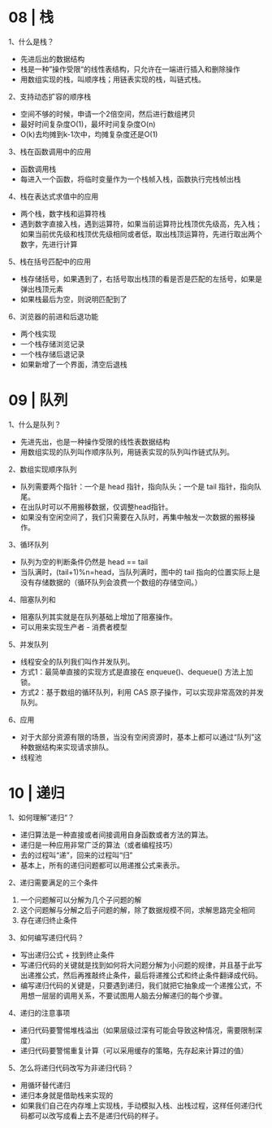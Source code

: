 # 08 | 栈

1、什么是栈？

- 先进后出的数据结构
- 栈是一种”操作受限“的线性表结构，只允许在一端进行插入和删除操作
- 用数组实现的栈，叫顺序栈；用链表实现的栈，叫链式栈。

2、支持动态扩容的顺序栈

- 空间不够的时候，申请一个2倍空间，然后进行数组拷贝
- 最好时间复杂度O(1)，最坏时间复杂度O(n)
- O(k)去均摊到k-1次中，均摊复杂度还是O(1)

3、栈在函数调用中的应用

- 函数调用栈
- 每进入一个函数，将临时变量作为一个栈帧入栈，函数执行完栈帧出栈

4、栈在表达式求值中的应用

- 两个栈，数字栈和运算符栈
- 遇到数字直接入栈，遇到运算符，如果当前运算符比栈顶优先级高，先入栈；如果当前优先级和栈顶优先级相同或者低，取出栈顶运算符，先进行取出两个数字，先进行计算

5、栈在括号匹配中的应用

- 栈存储括号，如果遇到了，右括号取出栈顶的看是否是匹配的左括号，如果是弹出栈顶元素
- 如果栈最后为空，则说明匹配到了

6、浏览器的前进和后退功能

- 两个栈实现
- 一个栈存储浏览记录
- 一个栈存储后退记录
- 如果新增了一个界面，清空后退栈



# 09 | 队列

1、什么是队列？

- 先进先出，也是一种操作受限的线性表数据结构
- 用数组实现的队列叫作顺序队列，用链表实现的队列叫作链式队列。

2、数组实现顺序队列

- 队列需要两个指针：一个是 head 指针，指向队头；一个是 tail 指针，指向队尾。
- 在出队时可以不用搬移数据，仅调整head指针。
- 如果没有空闲空间了，我们只需要在入队时，再集中触发一次数据的搬移操作。

3、循环队列

- 队列为空的判断条件仍然是 head == tail
- 当队满时，(tail+1)%n=head，当队列满时，图中的 tail 指向的位置实际上是没有存储数据的（循环队列会浪费一个数组的存储空间。）

4、阻塞队列和

- 阻塞队列其实就是在队列基础上增加了阻塞操作。
- 可以用来实现生产者 - 消费者模型

5、并发队列

- 线程安全的队列我们叫作并发队列。
- 方式1：最简单直接的实现方式是直接在 enqueue()、dequeue() 方法上加锁。
- 方式2：基于数组的循环队列，利用 CAS 原子操作，可以实现非常高效的并发队列。

6、应用

- 对于大部分资源有限的场景，当没有空闲资源时，基本上都可以通过“队列”这种数据结构来实现请求排队。
- 线程池



# 10 | 递归

1、如何理解”递归“？

- 递归算法是一种直接或者间接调用自身函数或者方法的算法。
- 递归是一种应用非常广泛的算法（或者编程技巧）
- 去的过程叫“递”，回来的过程叫“归”
- 基本上，所有的递归问题都可以用递推公式来表示。

2、递归需要满足的三个条件

1. 一个问题解可以分解为几个子问题的解
2. 这个问题解与分解之后子问题的解，除了数据规模不同，求解思路完全相同
3. 存在递归终止条件

3、如何编写递归代码？

- 写出递归公式 + 找到终止条件
- 写递归代码的关键就是找到如何将大问题分解为小问题的规律，并且基于此写出递推公式，然后再推敲终止条件，最后将递推公式和终止条件翻译成代码。
- 编写递归代码的关键是，只要遇到递归，我们就把它抽象成一个递推公式，不用想一层层的调用关系，不要试图用人脑去分解递归的每个步骤。

4、递归的注意事项

- 递归代码要警惕堆栈溢出（如果层级过深有可能会导致这种情况，需要限制深度）
- 递归代码要警惕重复计算（可以采用缓存的策略，先存起来计算过的值）

5、怎么将递归代码改写为非递归代码？

- 用循环替代递归
- 递归本身就是借助栈来实现的
- 如果我们自己在内存堆上实现栈，手动模拟入栈、出栈过程，这样任何递归代码都可以改写成看上去不是递归代码的样子。